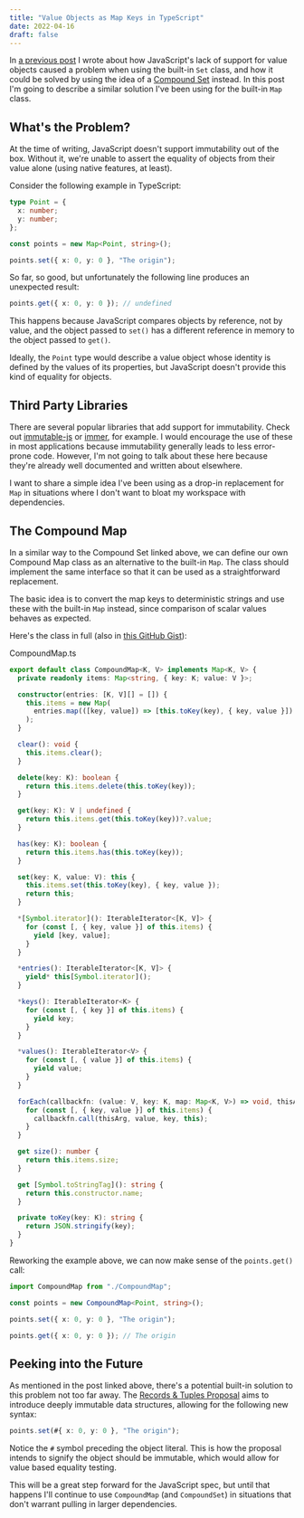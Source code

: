 ```yaml
---
title: "Value Objects as Map Keys in TypeScript"
date: 2022-04-16
draft: false
---
```


In [a previous post](/posts/2021/09/introduction-to-pathfinding-with-mazes-and-breadth-first-search/) I wrote about how
JavaScript's lack of support for value objects caused a problem when using the built-in `Set` class, and how it could be
solved by using the idea of a [Compound Set](https://eddmann.com/posts/implementing-a-compound-set-in-typescript/)
instead. In this post I'm going to describe a similar solution I've been using for the built-in `Map` class.

<!--more-->

## What's the Problem?

At the time of writing, JavaScript doesn't support immutability out of the box. Without it, we're unable to assert the
equality of objects from their value alone (using native features, at least).

Consider the following example in TypeScript:

```ts
type Point = {
  x: number;
  y: number;
};

const points = new Map<Point, string>();

points.set({ x: 0, y: 0 }, "The origin");
```

So far, so good, but unfortunately the following line produces an unexpected result:

```ts
points.get({ x: 0, y: 0 }); // undefined
```

This happens because JavaScript compares objects by reference, not by value, and the object passed to `set()` has a
different reference in memory to the object passed to `get()`.

Ideally, the `Point` type would describe a value object whose identity is defined by the values of its properties, but
JavaScript doesn't provide this kind of equality for objects.

## Third Party Libraries

There are several popular libraries that add support for immutability. Check out [immutable-js](https://immutable-js.com)
or [immer](https://immerjs.github.io/immer), for example. I would encourage the use of these in most applications
because immutability generally leads to less error-prone code. However, I'm not going to talk about these here because
they're already well documented and written about elsewhere.

I want to share a simple idea I've been using as a drop-in replacement for `Map` in situations where I don't want to
bloat my workspace with dependencies.

## The Compound Map

In a similar way to the Compound Set linked above, we can define our own Compound Map class as an alternative to the
built-in `Map`. The class should implement the same interface so that it can be used as a straightforward replacement.

The basic idea is to convert the map keys to deterministic strings and use these with the built-in `Map` instead, since
comparison of scalar values behaves as expected.

Here's the class in full (also in [this GitHub Gist](https://gist.github.com/tomcant/4a5b9dc2adddcb6d8bfb084c197c8e81)):

<div class="highlight-filename before">CompoundMap.ts</div>

```ts
export default class CompoundMap<K, V> implements Map<K, V> {
  private readonly items: Map<string, { key: K; value: V }>;

  constructor(entries: [K, V][] = []) {
    this.items = new Map(
      entries.map(([key, value]) => [this.toKey(key), { key, value }])
    );
  }

  clear(): void {
    this.items.clear();
  }

  delete(key: K): boolean {
    return this.items.delete(this.toKey(key));
  }

  get(key: K): V | undefined {
    return this.items.get(this.toKey(key))?.value;
  }

  has(key: K): boolean {
    return this.items.has(this.toKey(key));
  }

  set(key: K, value: V): this {
    this.items.set(this.toKey(key), { key, value });
    return this;
  }

  *[Symbol.iterator](): IterableIterator<[K, V]> {
    for (const [, { key, value }] of this.items) {
      yield [key, value];
    }
  }

  *entries(): IterableIterator<[K, V]> {
    yield* this[Symbol.iterator]();
  }

  *keys(): IterableIterator<K> {
    for (const [, { key }] of this.items) {
      yield key;
    }
  }

  *values(): IterableIterator<V> {
    for (const [, { value }] of this.items) {
      yield value;
    }
  }

  forEach(callbackfn: (value: V, key: K, map: Map<K, V>) => void, thisArg?: any): void {
    for (const [, { key, value }] of this.items) {
      callbackfn.call(thisArg, value, key, this);
    }
  }

  get size(): number {
    return this.items.size;
  }

  get [Symbol.toStringTag](): string {
    return this.constructor.name;
  }

  private toKey(key: K): string {
    return JSON.stringify(key);
  }
}
```

Reworking the example above, we can now make sense of the `points.get()` call:

```ts
import CompoundMap from "./CompoundMap";

const points = new CompoundMap<Point, string>();

points.set({ x: 0, y: 0 }, "The origin");

points.get({ x: 0, y: 0 }); // The origin
```

## Peeking into the Future

As mentioned in the post linked above, there's a potential built-in solution to this problem not too far away. The [Records & Tuples Proposal](https://github.com/tc39/proposal-record-tuple)
aims to introduce deeply immutable data structures, allowing for the following new syntax:

```ts
points.set(#{ x: 0, y: 0 }, "The origin");
```

Notice the `#` symbol preceding the object literal. This is how the proposal intends to signify the object should be
immutable, which would allow for value based equality testing.


This will be a great step forward for the JavaScript spec, but until that happens I'll continue to use `CompoundMap`
(and `CompoundSet`) in situations that don't warrant pulling in larger dependencies.
